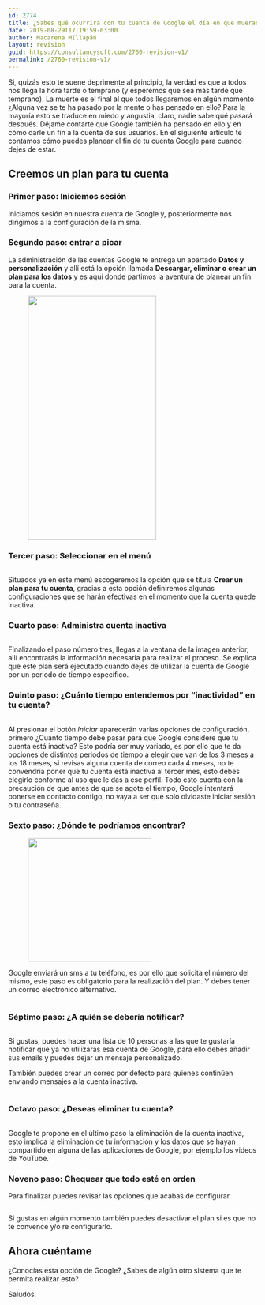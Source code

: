 ```yaml
---
id: 2774
title: ¿Sabes qué ocurrirá con tu cuenta de Google el día en que mueras?
date: 2019-08-29T17:19:59-03:00
author: Macarena MIllapán
layout: revision
guid: https://consultancysoft.com/2760-revision-v1/
permalink: /2760-revision-v1/
---
```

Si, quizás esto te suene deprimente al principio, la verdad es que a todos nos llega la hora tarde o temprano (y esperemos que sea más tarde que temprano). La muerte es el final al que todos llegaremos en algún momento ¿Alguna vez se te ha pasado por la mente o has pensado en ello? Para la mayoría esto se traduce en miedo y angustia, claro, nadie sabe qué pasará después. Déjame contarte que Google también ha pensado en ello y en cómo darle un fin a la cuenta de sus usuarios. En el siguiente artículo te contamos cómo puedes planear el fin de tu cuenta Google para cuando dejes de estar.

## Creemos un plan para tu cuenta

### Primer paso: Iniciemos sesión

Iniciamos sesión en nuestra cuenta de Google y, posteriormente nos dirigimos a la configuración de la misma.

### Segundo paso: entrar a picar

La administración de las cuentas Google te entrega un apartado **Datos y personalización** y allí está la opción llamada **Descargar, eliminar o crear un plan para los datos** y es aquí donde partimos la aventura de planear un fin para la cuenta.

<div class="wp-block-image">
  <figure class="aligncenter is-resized"><img src="https://consultancysoft.com/wp-content/uploads/2019/08/1.jpg" alt="" class="wp-image-2763" width="260" height="493" /></figure>
</div>

### Tercer paso: Seleccionar en el menú<figure class="wp-block-image">

<img src="https://consultancysoft.com/wp-content/uploads/2019/08/2-1024x575.png" alt="" class="wp-image-2764" srcset="https://consultancysoft.com/wp-content/uploads/2019/08/2-1024x575.png 1024w, https://consultancysoft.com/wp-content/uploads/2019/08/2-300x168.png 300w, https://consultancysoft.com/wp-content/uploads/2019/08/2-768x431.png 768w, https://consultancysoft.com/wp-content/uploads/2019/08/2.png 1162w" sizes="(max-width: 1024px) 100vw, 1024px" /> </figure> 

Situados ya en este menú escogeremos la opción que se titula **Crear un plan para tu cuenta**, gracias a esta opción definiremos algunas configuraciones que se harán efectivas en el momento que la cuenta quede inactiva.

### Cuarto paso: Administra cuenta inactiva<figure class="wp-block-image">

<img src="https://consultancysoft.com/wp-content/uploads/2019/08/3-1024x451.jpg" alt="" class="wp-image-2765" srcset="https://consultancysoft.com/wp-content/uploads/2019/08/3-1024x451.jpg 1024w, https://consultancysoft.com/wp-content/uploads/2019/08/3-300x132.jpg 300w, https://consultancysoft.com/wp-content/uploads/2019/08/3-768x338.jpg 768w, https://consultancysoft.com/wp-content/uploads/2019/08/3.jpg 1348w" sizes="(max-width: 1024px) 100vw, 1024px" /> </figure> 

Finalizando el paso número tres, llegas a la ventana de la imagen anterior, allí encontrarás la información necesaria para realizar el proceso. Se explica que este plan será ejecutado cuando dejes de utilizar la cuenta de Google por un periodo de tiempo específico.

### Quinto paso: ¿Cuánto tiempo entendemos por “inactividad” en tu cuenta?

<div class="wp-block-image">
  <figure class="aligncenter"><img src="https://consultancysoft.com/wp-content/uploads/2019/08/4.jpg" alt="" class="wp-image-2766" srcset="https://consultancysoft.com/wp-content/uploads/2019/08/4.jpg 377w, https://consultancysoft.com/wp-content/uploads/2019/08/4-300x294.jpg 300w" sizes="(max-width: 377px) 100vw, 377px" /></figure>
</div>

Al presionar el botón _Iniciar_ aparecerán varias opciones de configuración, primero ¿Cuánto tiempo debe pasar para que Google considere que tu cuenta está inactiva? Esto podría ser muy variado, es por ello que te da opciones de distintos periodos de tiempo a elegir que van de los 3 meses a los 18 meses, si revisas alguna cuenta de correo cada 4 meses, no te convendría poner que tu cuenta está inactiva al tercer mes, esto debes elegirlo conforme al uso que le das a ese perfil. Todo esto cuenta con la precaución de que antes de que se agote el tiempo, Google intentará ponerse en contacto contigo, no vaya a ser que solo olvidaste iniciar sesión o tu contraseña.

### Sexto paso: ¿Dónde te podríamos encontrar?

<div class="wp-block-image">
  <figure class="aligncenter is-resized"><img src="https://consultancysoft.com/wp-content/uploads/2019/08/5.jpg" alt="" class="wp-image-2767" width="250" srcset="https://consultancysoft.com/wp-content/uploads/2019/08/5.jpg 386w, https://consultancysoft.com/wp-content/uploads/2019/08/5-300x225.jpg 300w" sizes="(max-width: 386px) 100vw, 386px" /></figure>
</div>

Google enviará un sms a tu teléfono, es por ello que solicita el número del mismo, este paso es obligatorio para la realización del plan. Y debes tener un correo electrónico alternativo.

<div class="wp-block-image">
  <figure class="aligncenter"><img src="https://consultancysoft.com/wp-content/uploads/2019/08/6.jpg" alt="" class="wp-image-2768" srcset="https://consultancysoft.com/wp-content/uploads/2019/08/6.jpg 368w, https://consultancysoft.com/wp-content/uploads/2019/08/6-300x239.jpg 300w" sizes="(max-width: 368px) 100vw, 368px" /></figure>
</div>

### Séptimo paso: ¿A quién se debería notificar?<figure class="wp-block-image">

<img src="https://consultancysoft.com/wp-content/uploads/2019/08/7.jpg" alt="" class="wp-image-2769" srcset="https://consultancysoft.com/wp-content/uploads/2019/08/7.jpg 739w, https://consultancysoft.com/wp-content/uploads/2019/08/7-300x215.jpg 300w" sizes="(max-width: 739px) 100vw, 739px" /> </figure> 

Si gustas, puedes hacer una lista de 10 personas a las que te gustaría notificar que ya no utilizarás esa cuenta de Google, para ello debes añadir sus emails y puedes dejar un mensaje personalizado.

También puedes crear un correo por defecto para quienes continúen enviando mensajes a la cuenta inactiva.

<div class="wp-block-image">
  <figure class="aligncenter"><img src="https://consultancysoft.com/wp-content/uploads/2019/08/8.jpg" alt="" class="wp-image-2770" srcset="https://consultancysoft.com/wp-content/uploads/2019/08/8.jpg 392w, https://consultancysoft.com/wp-content/uploads/2019/08/8-199x300.jpg 199w" sizes="(max-width: 392px) 100vw, 392px" /></figure>
</div>

### Octavo paso: ¿Deseas eliminar tu cuenta?<figure class="wp-block-image">

<img src="https://consultancysoft.com/wp-content/uploads/2019/08/9.jpg" alt="" class="wp-image-2771" srcset="https://consultancysoft.com/wp-content/uploads/2019/08/9.jpg 727w, https://consultancysoft.com/wp-content/uploads/2019/08/9-300x174.jpg 300w" sizes="(max-width: 727px) 100vw, 727px" /> </figure> 

Google te propone en el último paso la eliminación de la cuenta inactiva, esto implica la eliminación de tu información y los datos que se hayan compartido en alguna de las aplicaciones de Google, por ejemplo los videos de YouTube.

### Noveno paso: Chequear que todo esté en orden

Para finalizar puedes revisar las opciones que acabas de configurar.

<div class="wp-block-image">
  <figure class="aligncenter"><img src="https://consultancysoft.com/wp-content/uploads/2019/08/10.jpg" alt="" class="wp-image-2772" srcset="https://consultancysoft.com/wp-content/uploads/2019/08/10.jpg 707w, https://consultancysoft.com/wp-content/uploads/2019/08/10-300x205.jpg 300w" sizes="(max-width: 707px) 100vw, 707px" /></figure>
</div>

Si gustas en algún momento también puedes desactivar el plan si es que no te convence y/o re configurarlo.

## Ahora cuéntame 

¿Conocías esta opción de Google? ¿Sabes de algún otro sistema que te permita realizar esto?

Saludos.